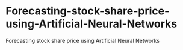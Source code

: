 # Forecasting-stock-share-price-using-Artificial-Neural-Networks
Forecasting stock share price using Artificial Neural Networks

